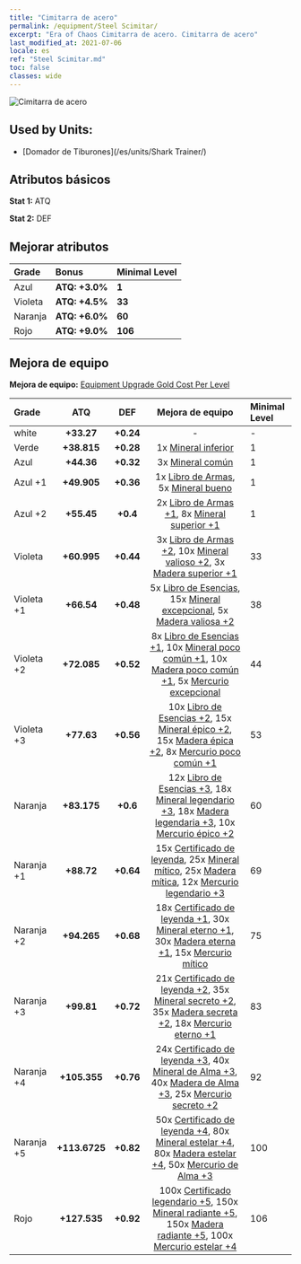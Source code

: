 ```yaml
---
title: "Cimitarra de acero"
permalink: /equipment/Steel Scimitar/
excerpt: "Era of Chaos Cimitarra de acero. Cimitarra de acero"
last_modified_at: 2021-07-06
locale: es
ref: "Steel Scimitar.md"
toc: false
classes: wide
---
```


  ![Cimitarra de acero](/images/e/e_99091.png)

## Used by Units:

* [Domador de Tiburones](/es/units/Shark Trainer/) 


## Atributos básicos
 **Stat 1:** ATQ

 **Stat 2:** DEF

## Mejorar atributos

  |     Grade    |   Bonus | Minimal Level | 
  |:-------------|:--------|:--------------| 
  | Azul | **ATQ: +3.0%** | **1** | 
  | Violeta | **ATQ: +4.5%** | **33** | 
  | Naranja | **ATQ: +6.0%** | **60** | 
  | Rojo | **ATQ: +9.0%** | **106** | 


## Mejora de equipo
 **Mejora de equipo:** [Equipment Upgrade Gold Cost Per Level](/equipment/EquipmentUpgradeCostPerLevel/) 

  |          Grade      | ATQ | DEF | Mejora de equipo | Minimal Level |
  |:--------------------|:---------:|:---------:|:----------------:|:--------------|
  | white | **+33.27** | **+0.24** | - | - |
  | Verde | **+38.815** | **+0.28** | 1x [Mineral inferior](/ItemsES/mat_1/) | 1 |
  | Azul | **+44.36** | **+0.32** | 3x [Mineral común](/ItemsES/mat_6/) | 1 |
  | Azul +1 | **+49.905** | **+0.36** | 1x [Libro de Armas](/ItemsES/mat_18/), 5x [Mineral bueno](/ItemsES/mat_12/) | 1 |
  | Azul +2 | **+55.45** | **+0.4** | 2x [Libro de Armas +1](/ItemsES/mat_25/), 8x [Mineral superior +1](/ItemsES/mat_19/) | 1 |
  | Violeta | **+60.995** | **+0.44** | 3x [Libro de Armas +2](/ItemsES/mat_32/), 10x [Mineral valioso +2](/ItemsES/mat_26/), 3x [Madera superior +1](/ItemsES/mat_20/) | 33 |
  | Violeta +1 | **+66.54** | **+0.48** | 5x [Libro de Esencias](/ItemsES/mat_39/), 15x [Mineral excepcional](/ItemsES/mat_33/), 5x [Madera valiosa +2](/ItemsES/mat_27/) | 38 |
  | Violeta +2 | **+72.085** | **+0.52** | 8x [Libro de Esencias +1](/ItemsES/mat_46/), 10x [Mineral poco común +1](/ItemsES/mat_40/), 10x [Madera poco común +1](/ItemsES/mat_41/), 5x [Mercurio excepcional](/ItemsES/mat_35/) | 44 |
  | Violeta +3 | **+77.63** | **+0.56** | 10x [Libro de Esencias +2](/ItemsES/mat_53/), 15x [Mineral épico +2](/ItemsES/mat_47/), 15x [Madera épica +2](/ItemsES/mat_48/), 8x [Mercurio poco común +1](/ItemsES/mat_42/) | 53 |
  | Naranja | **+83.175** | **+0.6** | 12x [Libro de Esencias +3](/ItemsES/mat_60/), 18x [Mineral legendario +3](/ItemsES/mat_54/), 18x [Madera legendaria +3](/ItemsES/mat_55/), 10x [Mercurio épico +2](/ItemsES/mat_49/) | 60 |
  | Naranja +1 | **+88.72** | **+0.64** | 15x [Certificado de leyenda](/ItemsES/mat_67/), 25x [Mineral mítico](/ItemsES/mat_61/), 25x [Madera mítica](/ItemsES/mat_62/), 12x [Mercurio legendario +3](/ItemsES/mat_56/) | 69 |
  | Naranja +2 | **+94.265** | **+0.68** | 18x [Certificado de leyenda +1](/ItemsES/mat_74/), 30x [Mineral eterno +1](/ItemsES/mat_68/), 30x [Madera eterna +1](/ItemsES/mat_69/), 15x [Mercurio mítico](/ItemsES/mat_63/) | 75 |
  | Naranja +3 | **+99.81** | **+0.72** | 21x [Certificado de leyenda +2](/ItemsES/mat_81/), 35x [Mineral secreto +2](/ItemsES/mat_75/), 35x [Madera secreta +2](/ItemsES/mat_76/), 18x [Mercurio eterno +1](/ItemsES/mat_70/) | 83 |
  | Naranja +4 | **+105.355** | **+0.76** | 24x [Certificado de leyenda +3](/ItemsES/mat_88/), 40x [Mineral de Alma +3](/ItemsES/mat_82/), 40x [Madera de Alma +3](/ItemsES/mat_83/), 25x [Mercurio secreto +2](/ItemsES/mat_77/) | 92 |
  | Naranja +5 | **+113.6725** | **+0.82** | 50x [Certificado de leyenda +4](/ItemsES/mat_95/), 80x [Mineral estelar +4](/ItemsES/mat_89/), 80x [Madera estelar +4](/ItemsES/mat_90/), 50x [Mercurio de Alma +3](/ItemsES/mat_84/) | 100 |
  | Rojo | **+127.535** | **+0.92** | 100x [Certificado legendario +5](/ItemsES/mat_102/), 150x [Mineral radiante +5](/ItemsES/mat_96/), 150x [Madera radiante +5](/ItemsES/mat_97/), 100x [Mercurio estelar +4](/ItemsES/mat_91/) | 106 |

